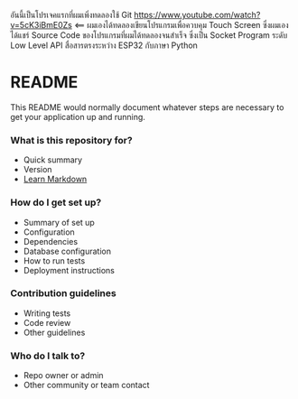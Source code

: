 อันนี้เป็นโปรเจคแรกที่ผมเพิ่งทดลองใช้ Git
https://www.youtube.com/watch?v=5cK3iBmE0Zs <== ผมเองได้ทดลองเขียนโปรแกรมเพื่อควบคุม Touch Screen ซึ่งผมเองได้แชร์ Source Code ของโปรแกรมที่ผมได้ทดลองจนสำเร็จ ซึ่งเป็น Socket Program ระดับ Low Level API สื่อสารตรงระหว่าง ESP32 กับภาษา Python

# README #

This README would normally document whatever steps are necessary to get your application up and running.

### What is this repository for? ###

* Quick summary
* Version
* [Learn Markdown](https://bitbucket.org/tutorials/markdowndemo)

### How do I get set up? ###

* Summary of set up
* Configuration
* Dependencies
* Database configuration
* How to run tests
* Deployment instructions

### Contribution guidelines ###

* Writing tests
* Code review
* Other guidelines

### Who do I talk to? ###

* Repo owner or admin
* Other community or team contact